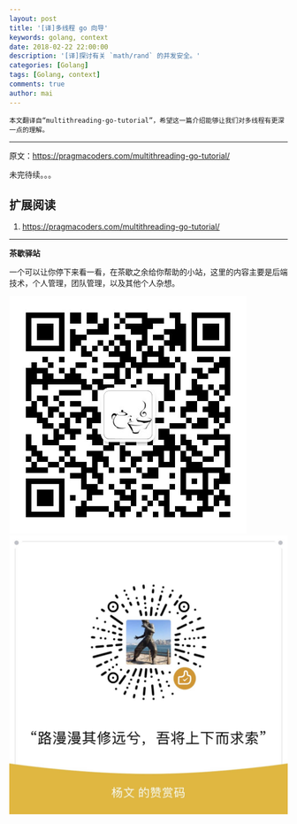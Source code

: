 ```yaml
---
layout: post
title: '[译]多线程 go 向导'
keywords: golang, context
date: 2018-02-22 22:00:00
description: '[译]探讨有关 `math/rand` 的并发安全。'
categories: [Golang]
tags: [Golang, context]
comments: true
author: mai
---
```


    本文翻译自“multithreading-go-tutorial”，希望这一篇介绍能够让我们对多线程有更深一点的理解。

----

原文：https://pragmacoders.com/multithreading-go-tutorial/

未完待续。。。

## 扩展阅读

1. https://pragmacoders.com/multithreading-go-tutorial/

----

**茶歇驿站**

一个可以让你停下来看一看，在茶歇之余给你帮助的小站，这里的内容主要是后端技术，个人管理，团队管理，以及其他个人杂想。

![茶歇驿站二维码](https://raw.githubusercontent.com/yangwenmai/maiyang.me/master/blog/tech_tea.jpg)
![打赏](https://raw.githubusercontent.com/yangwenmai/maiyang.me/master/blog/money.jpg)
